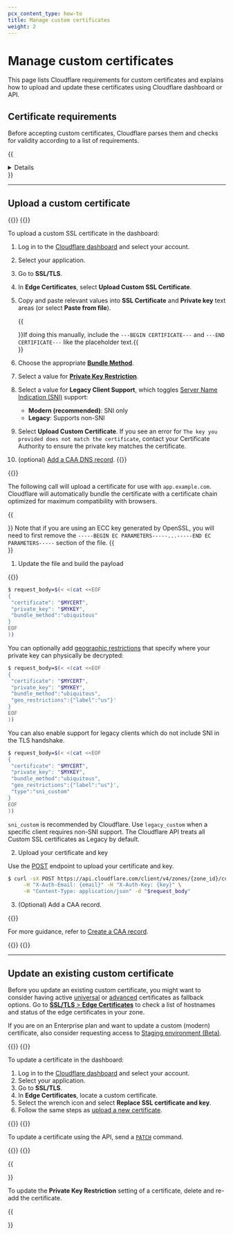 ```yaml
---
pcx_content_type: how-to
title: Manage custom certificates
weight: 2
---
```


# Manage custom certificates

This page lists Cloudflare requirements for custom certificates and explains how to upload and update these certificates using Cloudflare dashboard or API.

## Certificate requirements

Before accepting custom certificates, Cloudflare parses them and checks for validity according to a list of requirements.

{{<details header="Full list of requirements">}}
<div>

Each custom certificate you upload must:

- Be encoded in PEM format (PEM, PKCS#7, or PKCS#12). See [Converting Using OpenSSL](https://www.sslshopper.com/article-most-common-openssl-commands.html) for conversion examples.
- Not have a [key file password](/ssl/edge-certificates/custom-certificates/remove-file-key-password/).
- Not be expiring in less than 14 days from time of upload.
- Have a subject alternative name (SAN) matching at least one hostname in the zone where it is being uploaded.
- Use a private key greater than or equal to a minimum length. Currently, 2048 bit for RSA and 225 bit for ECDSA.
- Be publicly trusted by a major browser. This does not apply for certificates that specify `User Defined` as their [bundling methodology](/ssl/edge-certificates/custom-certificates/bundling-methodologies/).
- Be one of the following certificate types:

  - Unified Communications Certificates (UCC)
  - Extended Validation (EV)
  - Domain Validated (DV)
  - Organization Validated (OV)
{{</details>}}

---

## Upload a custom certificate

{{<tabs labels="Dashboard | API">}}
{{<tab label="dashboard" no-code="true">}}

To upload a custom SSL certificate in the dashboard:

1. Log in to the [Cloudflare dashboard](https://dash.cloudflare.com) and select your account.

2. Select your application.

3. Go to **SSL/TLS**.

4. In **Edge Certificates**, select **Upload Custom SSL Certificate**.

5. Copy and paste relevant values into **SSL Certificate** and **Private key** text areas (or select **Paste from file**).

    {{<Aside type="note">}}If doing this manually, include the `---BEGIN CERTIFICATE---` and `---END CERTIFICATE---` like the placeholder text.{{</Aside>}}

6. Choose the appropriate [**Bundle Method**](/ssl/edge-certificates/custom-certificates/bundling-methodologies/).

7. Select a value for [**Private Key Restriction**](/ssl/edge-certificates/custom-certificates/#geo-key-manager-private-key-restriction).

8. Select a value for **Legacy Client Support**, which toggles [Server Name Indication (SNI)](/fundamentals/reference/glossary/#server-name-indication-sni) support:

    - **Modern (recommended)**: SNI only
    - **Legacy**: Supports non-SNI

9. Select **Upload Custom Certificate**. If you see an error for `The key you provided does not match the certificate`, contact your Certificate Authority to ensure the private key matches the certificate.

10. (optional) [Add a CAA DNS record](/ssl/edge-certificates/caa-records/).
{{</tab>}}

{{<tab label="api" no-code="true">}}

The following call will upload a certificate for use with `app.example.com`. Cloudflare will automatically bundle the certificate with a certificate chain optimized for maximum compatibility with browsers.

{{<Aside type="warning">}}
Note that if you are using an ECC key generated by OpenSSL, you will need to first remove the `-----BEGIN EC PARAMETERS-----...-----END EC PARAMETERS-----` section of the file.
{{</Aside>}}

1. Update the file and build the payload

{{<render file="_custom-cert-file-example.md">}}

```bash
$ request_body=$(< <(cat <<EOF
{
 "certificate": "$MYCERT",
 "private_key": "$MYKEY",
 "bundle_method":"ubiquitous"
}
EOF
))
```

You can optionally add [geographic restrictions](https://blog.cloudflare.com/introducing-cloudflare-geo-key-manager/) that specify where your private key can physically be decrypted:

```bash
$ request_body=$(< <(cat <<EOF
{
 "certificate": "$MYCERT",
 "private_key": "$MYKEY",
 "bundle_method":"ubiquitous",
 "geo_restrictions":{"label":"us"}'
}
EOF
))
```

You can also enable support for legacy clients which do not include SNI in the TLS handshake.

```bash
$ request_body=$(< <(cat <<EOF
{
 "certificate": "$MYCERT",
 "private_key": "$MYKEY",
 "bundle_method":"ubiquitous",
 "geo_restrictions":{"label":"us"}',
 "type":"sni_custom"
}
EOF
))
```

`sni_custom` is recommended by Cloudflare. Use `legacy_custom` when a specific client requires non-SNI support. The Cloudflare API treats all Custom SSL certificates as Legacy by default.

2. Upload your certificate and key

Use the [POST](/api/operations/custom-ssl-for-a-zone-create-ssl-configuration) endpoint to upload your certificate and key.

```bash
$ curl -sX POST https://api.cloudflare.com/client/v4/zones/{zone_id}/custom_certificates \
     -H "X-Auth-Email: {email}" -H "X-Auth-Key: {key}" \
     -H "Content-Type: application/json" -d "$request_body"
```

3. (Optional) Add a CAA record.

{{<render file="_caa-records-definition.md">}}

For more guidance, refer to [Create a CAA record](/ssl/edge-certificates/caa-records/).

{{</tab>}}
{{</tabs>}}

---

## Update an existing custom certificate

Before you update an existing custom certificate, you might want to consider having active [universal](/ssl/edge-certificates/universal-ssl/) or [advanced](/ssl/edge-certificates/advanced-certificate-manager/) certificates as fallback options. Go to [**SSL/TLS** > **Edge Certificates**](https://dash.cloudflare.com/?to=/:account/:zone/ssl-tls/edge-certificates) to check a list of hostnames and status of the edge certificates in your zone.

If you are on an Enterprise plan and want to update a custom (modern) certificate, also consider requesting access to [Staging environment (Beta)](/ssl/edge-certificates/staging-environment/).

{{<tabs labels="Dashboard | API">}}
{{<tab label="dashboard" no-code="true">}}

To update a certificate in the dashboard:

1. Log in to the [Cloudflare dashboard](https://dash.cloudflare.com) and select your account.
2. Select your application.
3. Go to **SSL/TLS**.
4. In **Edge Certificates**, locate a custom certificate.
5. Select the wrench icon and select **Replace SSL certificate and key**.
6. Follow the same steps as [upload a new certificate](#upload-a-custom-certificate).

{{</tab>}}
{{<tab label="api" no-code="true">}}

To update a certificate using the API, send a [`PATCH`](/api/operations/custom-ssl-for-a-zone-edit-ssl-configuration) command.

{{</tab>}}
{{</tabs>}}

{{<Aside type="note">}}

To update the **Private Key Restriction** setting of a certificate, delete and re-add the certificate.

{{</Aside>}}
